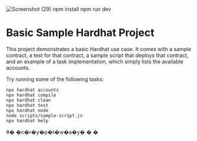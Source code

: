



![Screenshot (29)](https://user-images.githubusercontent.com/68957369/183153583-2082f9f7-d2bc-46c2-8577-61ba6e004eaf.png)
npm install
npm run dev

# Basic Sample Hardhat Project

This project demonstrates a basic Hardhat use case. It comes with a sample contract, a test for that contract, a sample script that deploys that contract, and an example of a task implementation, which simply lists the available accounts.

Try running some of the following tasks:

```shell
npx hardhat accounts
npx hardhat compile
npx hardhat clean
npx hardhat test
npx hardhat node
node scripts/sample-script.js
npx hardhat help
```
#� �c�r�y�p�t�w�a�y�
�
�
